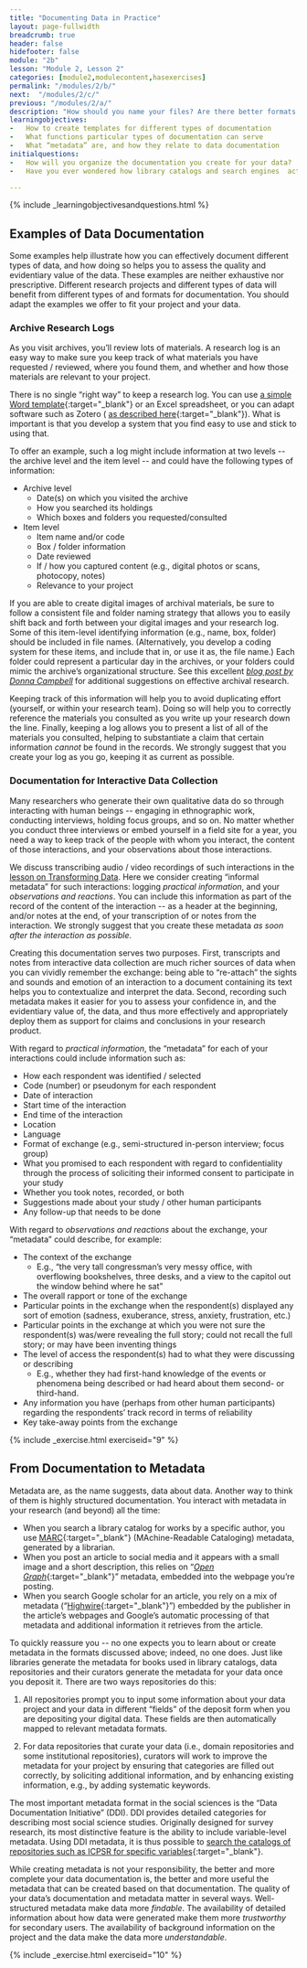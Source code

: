 ```yaml
---
title: "Documenting Data in Practice"
layout: page-fullwidth
breadcrumb: true
header: false
hidefooter: false
module: "2b"
lesson: "Module 2, Lesson 2"
categories: [module2,modulecontent,hasexercises]
permalink: "/modules/2/b/"
next:  "/modules/2/c/"
previous: "/modules/2/a/"
description: "How should you name your files? Are there better formats for data storage?"
learningobjectives:
-   How to create templates for different types of documentation
-   What functions particular types of documentation can serve
-   What “metadata” are, and how they relate to data documentation   
initialquestions:
-   How will you organize the documentation you create for your data?
-   Have you ever wondered how library catalogs and search engines  actually *find* stuff?

---
```

{% include _learningobjectivesandquestions.html %}


## Examples of Data Documentation

Some examples help illustrate how you can effectively document different types of data, and how doing so helps you to assess the quality and evidentiary value of the data. These examples are neither exhaustive nor prescriptive. Different research projects and different types of data will benefit from different types of and formats for documentation. You should adapt the examples we offer to fit your project and your data.

### Archive Research Logs

As you visit archives, you’ll review lots of materials. A research log is an easy way to make sure you keep track of what materials you have requested / reviewed, where you found them, and whether and how those materials are relevant to your project.

There is no single “right way” to keep a research log. You can use  [a simple Word template](https://research.library.oakland.edu/sp/subjects/guide.php?subject=archivalassets){:target="_blank"} or an Excel spreadsheet, or you can adapt software such as Zotero ( [as described here](https://guides.library.harvard.edu/zotero_archival_research){:target="_blank"}). What is important is that you develop a system that you find easy to use and stick to using that.

To offer an example, such a log might include information at two levels -- the archive level and the item level -- and could have the following types of information:

-   Archive level 
    -   Date(s) on which you visited the archive 
    -   How you searched its holdings 
    -   Which boxes and folders you requested/consulted 
-   Item level 
    -   Item name and/or code 
    -   Box / folder information 
    -   Date reviewed 
    -   If / how you captured content (e.g., digital photos or scans, photocopy, notes) 
    -   Relevance to your project

If you are able to create digital images of archival materials, be sure to follow a consistent file and folder naming strategy that allows you to easily shift back and forth between your digital images and your research log. Some of this item-level identifying information (e.g., name, box, folder) should be included in file names. (Alternatively, you develop a coding system for these items, and include that in, or use it as, the file name.) Each folder could represent a particular day in the archives, or your folders could mimic the archive’s organizational structure. See this excellent [*blog post by Donna Campbell*](https://donnamcampbell.wordpress.com/2015/07/13/workflow-for-research-archives/) for additional suggestions on effective archival research.

Keeping track of this information will help you to avoid duplicating effort (yourself, or within your research team). Doing so will help you to correctly reference the materials you consulted as you write up your research down the line. Finally, keeping a log allows you to present a list of all of the materials you consulted, helping to substantiate a claim that certain information *cannot* be found in the records. We strongly suggest that you create your log as you go, keeping it as current as possible.

### Documentation for Interactive Data Collection

Many researchers who generate their own qualitative data do so through interacting with human beings -- engaging in ethnographic work, conducting interviews, holding focus groups, and so on. No matter whether you conduct three interviews or embed yourself in a field site for a year, you need a way to keep track of the people with whom you interact, the content of those interactions, and your observations about those interactions.

We discuss transcribing audio / video recordings of such interactions in the [lesson on Transforming Data]({{site.baseurl}}/modules/2/d). Here we consider creating “informal metadata” for such interactions: logging *practical information*, and your *observations and reactions*. You can include this information as part of the record of the content of the interaction -- as a header at the beginning, and/or notes at the end, of your transcription of or notes from the interaction. We strongly suggest that you create these metadata *as soon after the interaction as possible*.

Creating this documentation serves two purposes. First, transcripts and notes from interactive data collection are much richer sources of data when you can vividly remember the exchange: being able to “re-attach” the sights and sounds and emotion of an interaction to a document containing its text helps you to contextualize and interpret the data. Second, recording such metadata makes it easier for you to assess your confidence in, and the evidentiary value of, the data, and thus more effectively and appropriately deploy them as support for claims and conclusions in your research product.

With regard to *practical information*, the “metadata” for each of your interactions could include information such as:

-   How each respondent was identified / selected
-   Code (number) or pseudonym for each respondent
-   Date of interaction
-   Start time of the interaction
-   End time of the interaction
-   Location
-   Language
-   Format of exchange (e.g., semi-structured in-person interview; focus  group)
-   What you promised to each respondent with regard to confidentiality  through the process of soliciting their informed consent to  participate in your study
-   Whether you took notes, recorded, or both
-   Suggestions made about your study / other human participants
-   Any follow-up that needs to be done

With regard to *observations and reactions* about the exchange, your “metadata” could describe, for example:

-   The context of the exchange
    -   E.g., “the very tall congressman’s very messy office, with  overflowing bookshelves, three desks, and a view to the  capitol out the window behind where he sat” 
-   The overall rapport or tone of the exchange 
-   Particular points in the exchange when the respondent(s) displayed  any sort of emotion (sadness, exuberance, stress, anxiety,  frustration, etc.) 
-   Particular points in the exchange at which you were not sure the  respondent(s) was/were revealing the full story; could not recall  the full story; or may have been inventing things 
-   The level of access the respondent(s) had to what they were  discussing or describing
    -   E.g., whether they had first-hand knowledge of the events or  phenomena being described or had heard about them second- or  third-hand. 
-   Any information you have (perhaps from other human participants)  regarding the respondents’ track record in terms of reliability 
-   Key take-away points from the exchange


{% include _exercise.html exerciseid="9" %}

## From Documentation to Metadata

Metadata are, as the name suggests, data about data. Another way to think of them is highly structured documentation. You interact with metadata in your research (and beyond) all the time:

-   When you search a library catalog for works by a specific author,  you use  [MARC](https://www.loc.gov/marc/){:target="_blank"} (MAchine-Readable  Cataloging) metadata, generated by a librarian. 
-   When you post an article to social media and it appears with a small  image and a short description, this relies on “[*Open  Graph*](http://ogp.me/){:target="_blank"}” metadata, embedded into the webpage  you’re posting. 
-   When you search Google scholar for an article, you rely on a mix of  metadata  (“[Highwire](https://scholar.google.com/intl/en/scholar/inclusion.html#indexing){:target="_blank"}”)  embedded by the publisher in the article’s webpages and Google’s  automatic processing of that metadata and additional information  it retrieves from the article.

To quickly reassure you -- no one expects you to learn about or create metadata in the formats discussed above; indeed, no one does. Just like libraries generate the metadata for books used in library catalogs, data repositories and their curators generate the metadata for your data once you deposit it. There are two ways repositories do this:

1.  All repositories prompt you to input some information about your  data project and your data in different “fields” of the deposit  form when you are depositing your digital data. These fields are  then automatically mapped to relevant metadata formats.

2.  For data repositories that curate your data (i.e., domain  repositories and some institutional repositories), curators will  work to improve the metadata for your project by ensuring that  categories are filled out correctly, by soliciting additional  information, and by enhancing existing information, e.g., by  adding systematic keywords.

The most important metadata format in the social sciences is the “Data Documentation Initiative” (DDI). DDI provides detailed categories for describing most social science studies. Originally designed for survey research, its most distinctive feature is the ability to include variable-level metadata. Using DDI metadata, it is thus possible to [search the catalogs of repositories such as ICPSR for specific variables](https://www.icpsr.umich.edu/icpsrweb/ICPSR/ssvd/){:target="_blank"}.

While creating metadata is not your responsibility, the better and more complete your data documentation is, the better and more useful the metadata that can be created based on that documentation. The quality of your data’s documentation and metadata matter in several ways. Well-structured metadata make data more *findable*. The availability of detailed information about how data were generated make them more *trustworthy* for secondary users. The availability of background information on the project and the data make the data more *understandable*.

{% include _exercise.html exerciseid="10" %}
